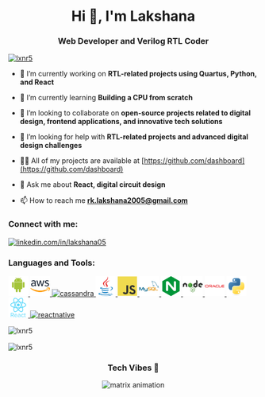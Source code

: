 <h1 align="center">Hi 👋, I'm Lakshana</h1>
<h3 align="center">Web Developer and Verilog RTL Coder</h3>

<p align="left"> <a href="https://github.com/ryo-ma/github-profile-trophy"><img src="https://github-profile-trophy.vercel.app/?username=lxnr5" alt="lxnr5" /></a> </p>

- 🔭 I’m currently working on **RTL-related projects using Quartus, Python, and React**

- 🌱 I’m currently learning **Building a CPU from scratch**

- 👯 I’m looking to collaborate on **open-source projects related to digital design, frontend applications, and innovative tech solutions**

- 🤝 I’m looking for help with **RTL-related projects and advanced digital design challenges**

- 👨‍💻 All of my projects are available at [https://github.com/dashboard](https://github.com/dashboard)

- 💬 Ask me about **React, digital circuit design**

- 📫 How to reach me **rk.lakshana2005@gmail.com**

<h3 align="left">Connect with me:</h3>
<p align="left">
<a href="https://linkedin.com/in/linkedin.com/in/lakshana05" target="blank"><img align="center" src="https://raw.githubusercontent.com/rahuldkjain/github-profile-readme-generator/master/src/images/icons/Social/linked-in-alt.svg" alt="linkedin.com/in/lakshana05" height="30" width="40" /></a>
</p>

<h3 align="left">Languages and Tools:</h3>
<p align="left"> 
  <a href="https://developer.android.com" target="_blank" rel="noreferrer"> <img src="https://raw.githubusercontent.com/devicons/devicon/master/icons/android/android-original-wordmark.svg" alt="android" width="40" height="40"/> </a> 
  <a href="https://aws.amazon.com" target="_blank" rel="noreferrer"> <img src="https://raw.githubusercontent.com/devicons/devicon/master/icons/amazonwebservices/amazonwebservices-original-wordmark.svg" alt="aws" width="40" height="40"/> </a> 
  <a href="https://cassandra.apache.org/" target="_blank" rel="noreferrer"> <img src="https://www.vectorlogo.zone/logos/apache_cassandra/apache_cassandra-icon.svg" alt="cassandra" width="40" height="40"/> </a> 
  <a href="https://www.java.com" target="_blank" rel="noreferrer"> <img src="https://raw.githubusercontent.com/devicons/devicon/master/icons/java/java-original.svg" alt="java" width="40" height="40"/> </a> 
  <a href="https://developer.mozilla.org/en-US/docs/Web/JavaScript" target="_blank" rel="noreferrer"> <img src="https://raw.githubusercontent.com/devicons/devicon/master/icons/javascript/javascript-original.svg" alt="javascript" width="40" height="40"/> </a> 
  <a href="https://www.mysql.com/" target="_blank" rel="noreferrer"> <img src="https://raw.githubusercontent.com/devicons/devicon/master/icons/mysql/mysql-original-wordmark.svg" alt="mysql" width="40" height="40"/> </a> 
  <a href="https://www.nginx.com" target="_blank" rel="noreferrer"> <img src="https://raw.githubusercontent.com/devicons/devicon/master/icons/nginx/nginx-original.svg" alt="nginx" width="40" height="40"/> </a> 
  <a href="https://nodejs.org" target="_blank" rel="noreferrer"> <img src="https://raw.githubusercontent.com/devicons/devicon/master/icons/nodejs/nodejs-original-wordmark.svg" alt="nodejs" width="40" height="40"/> </a> 
  <a href="https://www.oracle.com/" target="_blank" rel="noreferrer"> <img src="https://raw.githubusercontent.com/devicons/devicon/master/icons/oracle/oracle-original.svg" alt="oracle" width="40" height="40"/> </a> 
  <a href="https://www.python.org" target="_blank" rel="noreferrer"> <img src="https://raw.githubusercontent.com/devicons/devicon/master/icons/python/python-original.svg" alt="python" width="40" height="40"/> </a> 
  <a href="https://reactjs.org/" target="_blank" rel="noreferrer"> <img src="https://raw.githubusercontent.com/devicons/devicon/master/icons/react/react-original-wordmark.svg" alt="react" width="40" height="40"/> </a> 
  <a href="https://reactnative.dev/" target="_blank" rel="noreferrer"> <img src="https://reactnative.dev/img/header_logo.svg" alt="reactnative" width="40" height="40"/> </a> 
</p>

<p><img align="center" src="https://github-readme-stats.vercel.app/api/top-langs?username=lxnr5&show_icons=true&locale=en&layout=compact" alt="lxnr5" /></p>

<p><img align="center" src="https://github-readme-streak-stats.herokuapp.com/?user=lxnr5&" alt="lxnr5" /></p>

<h3 align="center">Tech Vibes 🤖</h3>
<p align="center">
  <img src="https://media4.giphy.com/media/v1.Y2lkPTc5MGI3NjExaGwwbXBod2E2dnN6eTI4MjM4am9ndDl1YzBjb3dhaGl0OWhsbGU2diZlcD12MV9pbnRlcm5hbF9naWZfYnlfaWQmY3Q9Zw/Ps89uHS7n72j6/giphy.gif" alt="matrix animation" width="300"/>
</p>
